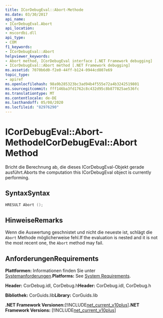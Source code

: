 ```yaml
---
title: ICorDebugEval::Abort-Methode
ms.date: 03/30/2017
api_name:
- ICorDebugEval.Abort
api_location:
- mscordbi.dll
api_type:
- COM
f1_keywords:
- ICorDebugEval::Abort
helpviewer_keywords:
- Abort method, ICorDebugEval interface [.NET Framework debugging]
- ICorDebugEval::Abort method [.NET Framework debugging]
ms.assetid: 7070b6d0-f2e0-44ff-b124-0944cd807e69
topic_type:
- apiref
ms.openlocfilehash: 98a9b285323bc3ad94b4f555e72a4b3242519801
ms.sourcegitcommit: fff146ba3fd1762c8c432d95c8b877825ae536fc
ms.translationtype: MT
ms.contentlocale: de-DE
ms.lasthandoff: 05/08/2020
ms.locfileid: "82976290"
---
```

# <a name="icordebugevalabort-method"></a><span data-ttu-id="0b49c-102">ICorDebugEval::Abort-Methode</span><span class="sxs-lookup"><span data-stu-id="0b49c-102">ICorDebugEval::Abort Method</span></span>
<span data-ttu-id="0b49c-103">Bricht die Berechnung ab, die dieses ICorDebugEval-Objekt gerade ausführt.</span><span class="sxs-lookup"><span data-stu-id="0b49c-103">Aborts the computation this ICorDebugEval object is currently performing.</span></span>  
  
## <a name="syntax"></a><span data-ttu-id="0b49c-104">Syntax</span><span class="sxs-lookup"><span data-stu-id="0b49c-104">Syntax</span></span>  
  
```cpp  
HRESULT Abort ();  
```  
  
## <a name="remarks"></a><span data-ttu-id="0b49c-105">Hinweise</span><span class="sxs-lookup"><span data-stu-id="0b49c-105">Remarks</span></span>  
 <span data-ttu-id="0b49c-106">Wenn die Auswertung geschnistet und nicht die neueste ist, schlägt die `Abort` Methode möglicherweise fehl.</span><span class="sxs-lookup"><span data-stu-id="0b49c-106">If the evaluation is nested and it is not the most recent one, the `Abort` method may fail.</span></span>  
  
## <a name="requirements"></a><span data-ttu-id="0b49c-107">Anforderungen</span><span class="sxs-lookup"><span data-stu-id="0b49c-107">Requirements</span></span>  
 <span data-ttu-id="0b49c-108">**Plattformen:** Informationen finden Sie unter [Systemanforderungen](../../get-started/system-requirements.md).</span><span class="sxs-lookup"><span data-stu-id="0b49c-108">**Platforms:** See [System Requirements](../../get-started/system-requirements.md).</span></span>  
  
 <span data-ttu-id="0b49c-109">**Header:** CorDebug.idl, CorDebug.h</span><span class="sxs-lookup"><span data-stu-id="0b49c-109">**Header:** CorDebug.idl, CorDebug.h</span></span>  
  
 <span data-ttu-id="0b49c-110">**Bibliothek:** CorGuids.lib</span><span class="sxs-lookup"><span data-stu-id="0b49c-110">**Library:** CorGuids.lib</span></span>  
  
 <span data-ttu-id="0b49c-111">**.NET Framework Versionen:**[!INCLUDE[net_current_v10plus](../../../../includes/net-current-v10plus-md.md)]</span><span class="sxs-lookup"><span data-stu-id="0b49c-111">**.NET Framework Versions:** [!INCLUDE[net_current_v10plus](../../../../includes/net-current-v10plus-md.md)]</span></span>
